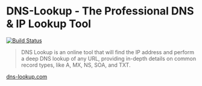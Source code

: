 # DNS-Lookup - The Professional DNS & IP Lookup Tool
 [![Build Status](https://travis-ci.org/circlecell/dns-lookup.com.svg?branch=master)](https://travis-ci.org/circlecell/dns-lookup.com)

> DNS Lookup is an online tool that will find the IP address and perform a deep DNS lookup of any URL, providing in-depth details on common record types, like A, MX, NS, SOA, and TXT.

[dns-lookup.com](http://dns-lookup.com) 
